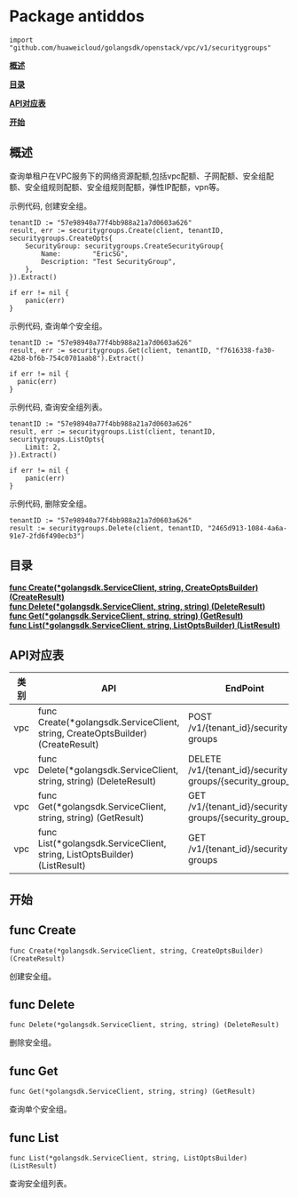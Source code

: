 # Package antiddos
    import "github.com/huaweicloud/golangsdk/openstack/vpc/v1/securitygroups"
**[概述](#概述)**  

**[目录](#目录)**  

**[API对应表](#API对应表)**  

**[开始](#开始)**  

## 概述
查询单租户在VPC服务下的网络资源配额,包括vpc配额、子网配额、安全组配额、安全组规则配额、安全组规则配额，弹性IP配额，vpn等。

示例代码, 创建安全组。

    
    tenantID := "57e98940a77f4bb988a21a7d0603a626"
    result, err := securitygroups.Create(client, tenantID, securitygroups.CreateOpts{
        SecurityGroup: securitygroups.CreateSecurityGroup{
            Name:        "EricSG",
            Description: "Test SecurityGroup",
        },
    }).Extract()
    
    if err != nil {
        panic(err)
    }
    
示例代码, 查询单个安全组。

    
    tenantID := "57e98940a77f4bb988a21a7d0603a626"
    result, err := securitygroups.Get(client, tenantID, "f7616338-fa30-42b8-bf6b-754c0701aab8").Extract()
    
    if err != nil {
      panic(err)
    }
    
示例代码, 查询安全组列表。

    
    tenantID := "57e98940a77f4bb988a21a7d0603a626"
    result, err := securitygroups.List(client, tenantID, securitygroups.ListOpts{
        Limit: 2,
    }).Extract()
    
    if err != nil {
        panic(err)
    }
    
示例代码, 删除安全组。

    tenantID := "57e98940a77f4bb988a21a7d0603a626"
    result := securitygroups.Delete(client, tenantID, "2465d913-1084-4a6a-91e7-2fd6f490ecb3")
## 目录
**[func Create(*golangsdk.ServiceClient, string, CreateOptsBuilder) (CreateResult)](#func-create)**  
**[func Delete(*golangsdk.ServiceClient, string, string) (DeleteResult)](#func-delete)**  
**[func Get(*golangsdk.ServiceClient, string, string) (GetResult)](#func-get)**  
**[func List(*golangsdk.ServiceClient, string, ListOptsBuilder) (ListResult)](#func-list)**  
## API对应表
|类别|API|EndPoint|
|----|---|--------|
|vpc|func Create(*golangsdk.ServiceClient, string, CreateOptsBuilder) (CreateResult)|POST /v1/{tenant_id}/security-groups|
|vpc|func Delete(*golangsdk.ServiceClient, string, string) (DeleteResult)|DELETE /v1/{tenant_id}/security-groups/{security_group_id}|
|vpc|func Get(*golangsdk.ServiceClient, string, string) (GetResult)|GET /v1/{tenant_id}/security-groups/{security_group_id}|
|vpc|func List(*golangsdk.ServiceClient, string, ListOptsBuilder) (ListResult)|GET /v1/{tenant_id}/security-groups|
## 开始
## func Create
    func Create(*golangsdk.ServiceClient, string, CreateOptsBuilder) (CreateResult)  
创建安全组。
## func Delete
    func Delete(*golangsdk.ServiceClient, string, string) (DeleteResult)  
删除安全组。
## func Get
    func Get(*golangsdk.ServiceClient, string, string) (GetResult)  
查询单个安全组。
## func List
    func List(*golangsdk.ServiceClient, string, ListOptsBuilder) (ListResult)  
查询安全组列表。
